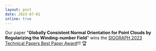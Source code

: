 ```yaml
---
layout: post
date: 2023-07-01
inline: true
---
```


Our paper "**Globally Consistent Normal Orientation for Point Clouds by Regularizing the Winding-number Field**" wins the [SIGGRAPH 2023 Technical Papers Best Paper Award](https://blog.siggraph.org/2023/07/siggraph-2023-technical-papers-awards-best-papers-honorable-mentions-and-test-of-time.html/)!!! :trophy:


